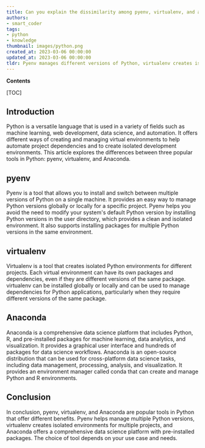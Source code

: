 ```yaml
---
title: Can you explain the dissimilarity among pyenv, virtualenv, and anaconda?
authors:
- smart_coder
tags:
- python
- knowledge
thumbnail: images/python.png
created_at: 2023-03-06 00:00:00
updated_at: 2023-03-06 00:00:00
tldr: Pyenv manages different versions of Python, virtualenv creates isolated Python environments for development, and Anaconda is a distribution of Python packages and environments primarily used for scientific computing.
---
```


**Contents**

[TOC]

## Introduction
Python is a versatile language that is used in a variety of fields such as machine learning, web development, data science, and automation. It offers different ways of creating and managing virtual environments to help automate project dependencies and to create isolated development environments. This article explores the differences between three popular tools in Python: pyenv, virtualenv, and Anaconda.

## pyenv
Pyenv is a tool that allows you to install and switch between multiple versions of Python on a single machine. It provides an easy way to manage Python versions globally or locally for a specific project. Pyenv helps you avoid the need to modify your system's default Python version by installing Python versions in the user directory, which provides a clean and isolated environment. It also supports installing packages for multiple Python versions in the same environment.

## virtualenv
Virtualenv is a tool that creates isolated Python environments for different projects. Each virtual environment can have its own packages and dependencies, even if they are different versions of the same package. virtualenv can be installed globally or locally and can be used to manage dependencies for Python applications, particularly when they require different versions of the same package.

## Anaconda
Anaconda is a comprehensive data science platform that includes Python, R, and pre-installed packages for machine learning, data analytics, and visualization. It provides a graphical user interface and hundreds of packages for data science workflows. Anaconda is an open-source distribution that can be used for cross-platform data science tasks, including data management, processing, analysis, and visualization. It provides an environment manager called conda that can create and manage Python and R environments.

## Conclusion
In conclusion, pyenv, virtualenv, and Anaconda are popular tools in Python that offer different benefits. Pyenv helps manage multiple Python versions, virtualenv creates isolated environments for multiple projects, and Anaconda offers a comprehensive data science platform with pre-installed packages. The choice of tool depends on your use case and needs.
